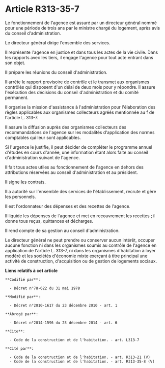# Article R313-35-7

Le fonctionnement de l'agence est assuré par un directeur général nommé pour une période de trois ans par le ministre chargé
du logement, après avis du conseil d'administration. 

Le directeur général dirige l'ensemble des services. 

Il représente l'agence en justice et dans tous les actes de la vie civile. Dans les rapports avec les tiers, il engage
l'agence pour tout acte entrant dans son objet. 

Il prépare les réunions du conseil d'administration. 

Il arrête le rapport provisoire de contrôle et le transmet aux organismes contrôlés qui disposent d'un délai de deux mois
pour y répondre. Il assure l'exécution des décisions du conseil d'administration et du comité permanent. 

Il organise la mission d'assistance à l'administration pour l'élaboration des règles applicables aux organismes collecteurs
agréés mentionnée au f de l'article L. 313-7. 

Il assure la diffusion auprès des organismes collecteurs des recommandations de l'agence sur les modalités d'application des
normes comptables qui leur sont applicables. 

Si l'urgence le justifie, il peut décider de compléter le programme annuel d'études en cours d'année, une information étant
alors faite au conseil d'administration suivant de l'agence. 

Il fait tous actes utiles au fonctionnement de l'agence en dehors des attributions réservées au conseil d'administration et
au président. 

Il signe les contrats. 

Il a autorité sur l'ensemble des services de l'établissement, recrute et gère les personnels. 

Il est l'ordonnateur des dépenses et des recettes de l'agence. 

Il liquide les dépenses de l'agence et met en recouvrement les recettes ; il donne tous reçus, quittances et décharges. 

Il rend compte de sa gestion au conseil d'administration. 

Le directeur général ne peut prendre ou conserver aucun intérêt, occuper aucune fonction ni dans les organismes soumis au
contrôle de l'agence en application de l'article L. 313-7, ni dans les organismes d'habitation à loyer modéré et les sociétés
d'économie mixte exerçant à titre principal une activité de construction, d'acquisition ou de gestion de logements sociaux.

**Liens relatifs à cet article**

	**Codifié par**:

	  - Décret n°78-622 du 31 mai 1978

	**Modifié par**:

	  - Décret n°2010-1617 du 23 décembre 2010 - art. 1

	**Abrogé par**:

	  - Décret n°2014-1596 du 23 décembre 2014 - art. 6

	**Cite**:

	  - Code de la construction et de l'habitation. - art. L313-7

	**Cité par**:

	  - Code de la construction et de l'habitation. - art. R313-21 (V)
	  - Code de la construction et de l'habitation. - art. R313-35-8 (V)
